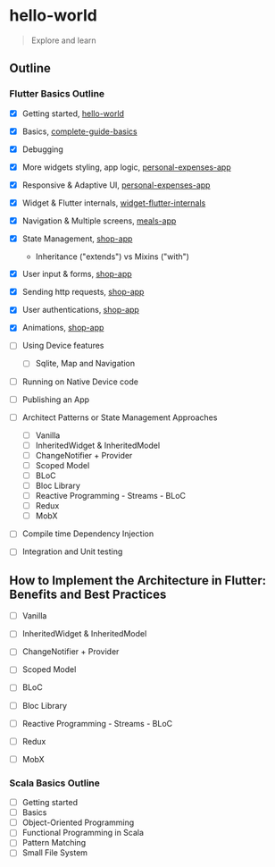 # hello-world

> Explore and learn

## Outline

### Flutter Basics Outline

- [x] Getting started, [hello-world](/flutter/hello_world)
- [x] Basics, [complete-guide-basics](/flutter/complete_guide_basics)
- [x] Debugging
- [x] More widgets styling, app logic, [personal-expenses-app](/flutter/personal_expenses_app)
- [x] Responsive & Adaptive UI, [personal-expenses-app](/flutter/personal_expenses_app)
- [x] Widget & Flutter internals, [widget-flutter-internals](/flutter/widget_flutter_internals)
- [x] Navigation & Multiple screens, [meals-app](/flutter/meals_app)
- [x] State Management, [shop-app](/flutter/shop_app)
  - Inheritance ("extends") vs Mixins ("with")
- [x] User input & forms, [shop-app](/flutter/shop_app)
- [x] Sending http requests, [shop-app](/flutter/shop_app)
- [x] User authentications, [shop-app](/flutter/shop_app)
- [x] Animations, [shop-app](/flutter/shop_app)
- [ ] Using Device features
  - [ ] Sqlite, Map and Navigation
- [ ] Running on Native Device code
- [ ] Publishing an App
- [ ] Architect Patterns or State Management Approaches

  - [ ] Vanilla
  - [ ] InheritedWidget & InheritedModel
  - [ ] ChangeNotifier + Provider
  - [ ] Scoped Model
  - [ ] BLoC
  - [ ] Bloc Library
  - [ ] Reactive Programming - Streams - BLoC
  - [ ] Redux
  - [ ] MobX

- [ ] Compile time Dependency Injection
- [ ] Integration and Unit testing

## How to Implement the Architecture in Flutter: Benefits and Best Practices

- [ ] Vanilla
- [ ] InheritedWidget & InheritedModel
- [ ] ChangeNotifier + Provider
- [ ] Scoped Model
- [ ] BLoC
- [ ] Bloc Library
- [ ] Reactive Programming - Streams - BLoC
- [ ] Redux
- [ ] MobX


### Scala Basics Outline
- [ ] Getting started
- [ ] Basics
- [ ] Object-Oriented Programming
- [ ] Functional Programming in Scala
- [ ] Pattern Matching
- [ ] Small File System